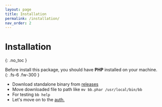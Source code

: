 ```yaml
---
layout: page
title: Installation
permalink: /installation/
nav_order: 2
---
```


# Installation
{: .no_toc }

Before install this package, you should have **PHP** installed on your machine.
{: .fs-6 .fw-300 }

* Download standalone binary from [releases](https://github.com/bb-cli/bb-cli/releases)
* Move downloaded file to path like `mv bb.phar /usr/local/bin/bb`
* For testing `bb help`
* Let's move on to the [auth.](/authentication)